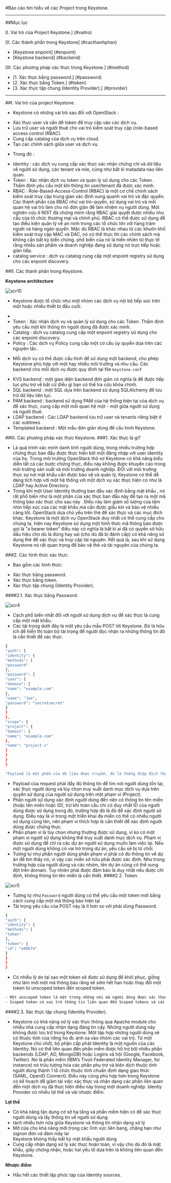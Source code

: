 #Báo cáo tìm hiểu về các Project trong Keystone.

****
##Mục lục

[I. Vai trò của Project Keystone.] (#vaitro)

[II. Các thành phần trong Keystone] (#cacthanhphan)
 <ul>
 <li>[Keystone enpoint] (#enpoint) </li>
 <li>[Keystone backend] (#backend) </li>
 </ul>
[III. Các phương pháp xác thực trong Keystone.] (#method)
 <ul>
 <li>[1. Xác thực bằng password.] (#password) </li>
 <li>[2. Xác thực bằng Token.] (#token) </li>
 <li>[3. Xác thực tập chung (Identity Provider).] (#provider) </li>
 </ul>

****

<a name="vaitro"></a>
##I. Vai trò của project Keystone.

- Keystone có những vai trò sau đối với OpenStack :
 <ul>
 <li>Xác thực user và vấn đề token để truy cập vào các dịch vụ.</li>
 <li>Lưu trữ user và người thuê cho  vai trò kiểm soát truy cập (role-based access control (RBAC).</li>
 <li>Cung cấp catalog của dịch vụ trên cloud.</li>
 <li>Tạo các chính sách giữa user và dịch vụ.</li>
 </ul>

- Trong đó : 
 <ul>
 <li>Identity : các dịch vụ cung cấp xác thực xác nhận chứng chỉ và dữ liệu về người sử dụng, các tenant và role, cũng như bất kì matadata nào liên quan.</li>
 <li>Token : Xác nhận dịch vụ token và quản lý sử dụng cho các Token. Thẩm định yêu cầu một khi thông tin user/tenant đã được xác minh.</li>
 <li>RBAC : Role-Based-Access-Control (RBAC) là một cơ chế chính sách kiểm soát truy cập trung gian xác định xung quanh vai trò và đặc quyền.  Các thành phần của RBAC như vai trò-quyền, sử dụng vai trò và mối quan hệ vai trò làm cho nó đơn giản để làm nhiệm vụ người dùng. Một nghiên cứu ở NIST đã chứng minh rằng RBAC giải quyết được nhiều nhu cầu của tổ chức thương mại và chính phủ. RBAC có thể được sử dụng để tạo điều kiện quản lý về an ninh trong các tổ chức lớn với hàng trăm người và hàng ngàn quyền. Mặc dù RBAC là khác nhau từ các khuôn khổ kiểm soát truy cập MAC và DAC, nó có thể thực thi các chính sách mà không cần bất kỳ biến chứng. phổ biến của nó là hiển nhiên từ thực tế rằng nhiều sản phẩm và doanh nghiệp đang sử dụng nó trực tiếp hoặc gián tiếp.</li>
 <li>catalog service : dịch vụ catalog cung cấp một enpoint registry sử dụng cho các enpoint discovery.</li>
 </ul>
<a name="cacthanhphan"></a>
##II. Các thành phần trong Keystone.

**Keystone architecture**

![scr10](http://i.imgur.com/i0cyZ06.png)

<a name="enpoint"></a>
- Keystone được tổ chức như một nhóm các dịch vụ nội bộ tiếp xúc trên một hoặc nhiều thiết bị đầu cuối.

 <ul>
  <li><Identity : các dịch vụ cung cấp xác thực xác nhận chứng chỉ và dữ liệu về người sử dụng, các tenant và role, cũng như bất kì matadata nào liên quan./li>
  <li>Token : Xác nhận dịch vụ và quản lý sử dụng cho các Token. Thẩm định yêu cầu một khi thông tin người dùng đã được xác minh.</li>
  <li>Catalog : dịch vụ catalog cung cấp một enpoint registry sử dụng cho các enpoint discovery. </li>
  <li>Policy : Các dịch vụ Policy cung cấp một cơ cấu ủy quyền dựa trên các nguyên tắc.</li>
  </ul>

<a name="backend"></a>
- Mỗi dịch vụ có thể được cấu hình để sử dụng một backend, cho phép Keystone phù hợp với một hay nhiều môi trường  và nhu cầu. Các backend cho mỗi dịch vụ được quy đinh tại file `keystone.conf`
 <ul>
 <li>KVS backend : một giao diện backend đơn giản có nghĩa là để được tiếp tục phụ trợ về bất cứ điều gì bạn có thể tra cứu khóa chính.</li>
 <li>SQL backend : một SQL dựa trên backend sử dụng SQLAlchemy để lưu trữ dữ liệu liên tục.</li>
 <li>PAM backend : backend sử dụng PAM của hệ thống hiện tại của dịch vụ để xác thực, cung cấp một mối quan hệ một - một giữa người sử dụng và người thuê.</li>
 <li>LDAP backend : Các LDAP backend lưu trữ user và
tenants riêng biệt ở các subtrees</li>
 <li>Templated backend : Một mẫu đơn giản dùng để cấu hình Keystone.</li>
 </ul> 


<a name="method"></a>
##III. Các phương pháp xác thực Keystone.
###1. Xác thực là gì?

- Là quá trình xác minh danh tính người dùng, trong nhiều trường hợp chứng thực ban đầu được thực hiện bởi một đăng nhập với user identity của họ. Trong môi trường OpenStack thô sơ Keystone có khả năng biểu diễn tất cả các bước chứng thực, điều này không được khuyến cáo trong môi trường sản xuất và môi trường doanh nghiệp. ĐỐi với môi trường thực sự nơi mật khẩu cần được bảo vệ và quản lý, Keystone có thể dễ dàng tích hợp với một hệ thống với một dịch vụ xác thực hiện có như là LDAP hay Active Directory.
- Trong khi một User Identity thường ban đầu xác định bằng mật khẩu , nó rất phổ biến như là một phần của xác thực ban đầu này để tạo ra một mã thông báo xác thực cho sau này . Điều này làm giảm số lượng của tầm nhìn tiếp xúc của các mật khẩu mà cần được giấu kín và bảo vệ nhiều càng tốt. OpenStack dựa chủ yếu trên thẻ để xác thực và các mục đích khác. Keystone là một dịch vụ OpenStack duy nhất có thể cung cấp cho chúng ta, hiện nay Keystone sử dụng một hình thức mã thông báo được gọi là "a bearer token" điều này có nghĩa là bất kì ai đã có quyền sở hữu dấu hiệu cho dù là đúng hay sai (cho dù đã bị đánh cắp) có khả năng sử dụng thẻ để xác thực và truy cập tài nguyên. Kết quả là, sau khi sử dụng Keystone nó rất quan trọng để bảo vệ thẻ và tài nguyên của chúng ta.

###2. Các hình thức xác thực.

- Bao gồm các hình thức:
 <ul>
 <li>Xác thực bằng password.</li>
 <li>Xác thực bằng token.</li>
 <li>Xác thực tập chung (Identity Provider).</li>
 </ul>
<a name="password"></a>
####2.1. Xác thực bằng Password.

![scr4](http://i.imgur.com/BNLN8Ln.png)

- Cách phổ biến nhất đối với người sử dụng dịch vụ để xác thực là cung cấp một mật khẩu.
- Các tải trọng dưới đây là một yêu cầu mẫu POST tới Keystone. Đó là hữu ích để hiển thị toàn bộ tải trọng để người đọc nhận ra những thông tin đó là cần thiết để xác thực.

```sh
{
"auth": {
"identity": {
"methods": [
"password"
],
"password": {
"user": {
"domain": {
"name": "example.com"
},
"name": "Joe",
"password": "secretsecret"
}
}
},
"scope": {
"project": {
"domain": {
"name": "example.com"
},
"name": "project-x"
}
}
}
}
```

```sh
"Payload là một phần của dữ liệu được truyền, đó là thống điệp đích thực. Payload không bao gồm các thông tin gửi đi với nó như tiêu đề hay metadata, đôi khi được gọi là dữ liệu trên không, gửi chỉ đề đủ điều kiện giao hàng Payload."
```

- Payload của request phải đầy đủ thông tin để tìm nơi người dùng tồn tại, xác thực người dùng và tùy chọn truy xuất danh mục dịch vụ dựa trên quyền sử dụng của người sử dụng trên một phạm vi (Project).
- Phần người sử dụng xác định người dùng đến nên có thông tin tên miền (hoặc tên miền hoặc ID), trừ khi toàn cầu chỉ có duy nhất ID của người dùng được sử dụng trong đó, trường hợp đó là đủ để xác định người sử dụng. Điều này là vì trong một triển khai đa miền có thể có nhiều người sử dụng cùng tên, nên phạm vi thích hợp là cần thiết để xác định người dùng được chứng thực.
- Phần phạm vi là tùy chọn nhưng thường được sử dụng, vì ko có một phạm vi người sử dụng không thể truy xuất danh mục dịch vụ. Phạm vi được sử dụng để chỉ ra các dự án người sử dụng muốn làm việc lại. Nếu một người dùng không có vai trò trong dự án, yêu cầu sẽ bị từ chối.
- Tương tự như phần người dùng phần phạm vi phải có đủ thông tin về dự án để tìm thấy nó, vì vậy các miền sở hữu phải được xác định. Như trong trường hợp của người dùng và các nhóm, tên dự án cũng có thể xung đột trên domain. Tuy nhiên phải được đảm bảo là duy nhất nếu được chỉ định, không thông tin tên miền là cần thiết.
<a name="token"></a>
####2.2. Token.

![scr5](http://i.imgur.com/6LpW9Db.png)

- Tương tự như `Password` người dùng có thể yêu cầu một token mới bằng cách cung cấp một mã thông báo hiện tại 
- Tải trọng yêu cầu của POST này là ít hơn so với phải dùng Password.

```sh
{
"auth": {
"identity": {
"methods": [
"token"
],
"token": {
"id": "e80b74"
}
}
}
}
```

- Có nhiều lý do tại sao một token sẽ được sử dụng để khôi phục, giống như làm mới một mã thông báo rằng sẽ sớm hết hạn hoặc thay đổi một token từ unscoped token đến scoped token.

```sh
- Một unscoped token là một trong những nơi mà người dùng được xác thực nhưng không phải là cho một Project cụ thể hoặc domain. Đây là loại token hữu ích cho việc truy vấn như là xác định những gì dự án một người dùng có quyền truy cập vào. Một dấu hiệu chỉnh phạm vi được xảy ra khi người dùng được xác thực cho một dự án hay một domain cụ thể.
- Scoped token có vai trò thông tin liên quan đến Scoped tokens và các loại token được sử dụng bởi OpenStack service để xác định những loại hoạt động được phép.
```
<a name="provider"></a>
####2.3. Xác thực tập chung (Identity Provider).

- Keystone có khả năng xử lý xác thực thông qua
Apache module cho nhiều nhà cung cấp nhận dạng đáng tin cậy. Những người dùng này không được lưu trữ trong
Keystone. Một tập hợp những người dùng sẽ có thuộc tính của riêng họ đc ánh xạ vào nhóm các vai trò. Từ một Keystone chủ chốt, bộ phận cấp phát Identity là một nguồn của các Identity. Nó có thể liên quan đến phần mềm được hỗ trợ bởi nhiều phần backends (LDAP, AD, MongoDB) hoặc Logins xã hội (Google, Facebook, Twitter). Nó là phần mềm (IBM’s Tivoli Federated Identity Manager, for instance) nó trừu tượng hóa các phần phụ trợ và biên dịch thuộc tính người dùng thành 1 tổ chức thuộc tính chuẩn định dạng giao thức (SAML, OpenID Connect).  Điều này cũng phù hợp hơn trong Keystone có kế hoạch để giảm tải việc xác thực và nhận dạng các phần liên quan đến một dịch vụ đã thực hiện điều này trong một doanh nghiệp. Identiy Provider có nhiều lợi thế và vài nhược điểm.

**Lợi thế**

 <ul>
 <li>Có khả năng tận dụng cơ sở hạ tầng và phần mềm hiện có để xác thực người dùng và
lấy thông tin về người sử dụng.</li>
 <li>tách nhiều hơn nữa giữa Keystone và thông tin nhận dạng xử lý</li>
 <li>Mở cửa cho khả năng mới trong các lĩnh vực liên bang, chẳng hạn như signon đơn và đám mây lai</li>
 </li>Keystone không thấy bất kỳ mật khẩu người dùng</li>
 <li>Cung cấp nhận dạng xử lý xác thực hoàn toàn, vì vậy cho dù đó là mật khẩu, giấy chứng nhận, hoặc hai yếu tố dựa trên là không liên quan đến Keystone.</li>
 </ul>

**Nhược điểm**

 <ul>
 <li>Hầu hết các thiết lập phức tạp của Identity sources.</li>
 </ul>
